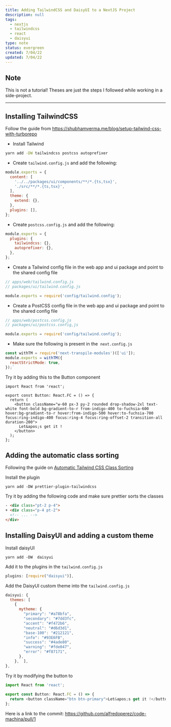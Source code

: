 ```yaml
---
title: Adding TailwindCSS and DaisyUI to a NextJS Project
description: null
tags:
  - nextjs
  - tailwindcss
  - react
  - daisyui
type: note
status: evergreen
created: 7/04/22
updated: 7/04/22
---
```

## Note
This is not a tutorial! Theses are just the steps I followed while working in a side-project.

---
## Installing TailwindCSS

Follow the guide from <https://shubhamverma.me/blog/setup-tailwind-css-with-turborepo>

- Install Tailwind

```sh
yarn add -DW tailwindcss postcss autoprefixer
```

- Create `tailwind.config.js` and add the following:

```js
module.exports = {
  content: [
    '../../packages/ui/components/**/*.{ts,tsx}',
    './src/**/*.{ts,tsx}',
  ],
  theme: {
    extend: {},
  },
  plugins: [],
};
```

- Create `postcss.config.js` and add the following:

```js
module.exports = {
  plugins: {
    tailwindcss: {},
    autoprefixer: {},
  },
};
```

- Create a Tailwind config file in the web app and ui package and point to the shared config file

```js
// apps/web/tailwind.config.js
// packages/ui/tailwind.config.js

module.exports = require('config/tailwind.config');
```

- Create a PostCSS config file in the web app and ui package and point to the shared config file

```js
// apps/web/postcss.config.js
// packages/ui/postcss.config,js

module.exports = require('config/tailwind.config');
```

- Make sure the following is present in the  `next.config.js`

```js
const withTM = require('next-transpile-modules')(['ui']);
module.exports = withTM({ 
  reactStrictMode: true, 
});`
```

Try it by adding this to the Button component

```TS
import React from 'react';  
  
export const Button: React.FC = () => {  
  return (  
    <button className="w-60 px-3 py-2 rounded drop-shadow-2xl text-white font-bold bg-gradient-to-r from-indigo-400 to-fuchsia-600 hover:bg-gradient-to-r hover:from-indigo-500 hover:to-fuchsia-700 focus:ring-indigo-400 focus:ring-4 focus:ring-offset-2 transition-all duration-200">  
      Let&apos;s get it !  
    </button>  
  );  
};
```

## Adding the automatic class sorting

Following  the guide on  [Automatic Tailwind CSS Class Sorting](https://tailwindcss.com/blog/automatic-class-sorting-with-prettier)

Install the plugin

```shell
yarn add -DW prettier-plugin-tailwindcss  
```

Try it by adding the following code and make sure prettier sorts the classes

```html
- <div class="pt-2 p-4">
+ <div class="p-4 pt-2">
  <!-- ... -->
</div>
```

## Installing DaisyUI and adding a custom theme

Install daisyUI

```shell
yarn add -DW  daisyui
```

Add it to the plugins in the `tailwind.config.js`

```js
plugins: [require("daisyui")],
```

Add the DaisyUI custom  theme into the  `tailwind.config.js`

```js
daisyui: {  
  themes: [  
    {  
      mytheme: {  
        "primary": "#a78bfa",  
        "secondary": "#7dd3fc",  
        "accent": "#f472b6",  
        "neutral": "#d6d3d1",  
        "base-100": "#212121",  
        "info": "#93E6FB",  
        "success": "#4ade80",  
        "warning": "#fde047",  
        "error": "#f87171",  
      },  
    },  ],  
},
```

Try it by modifying the button to

```ts
import React from 'react';  
  
export const Button: React.FC = () => {  
  return <button className="btn btn-primary">Let&apos;s get it !</button>;  
};
```

Here is a link to the commit:
<https://github.com/alfredoperez/code-machina/pull/1>


